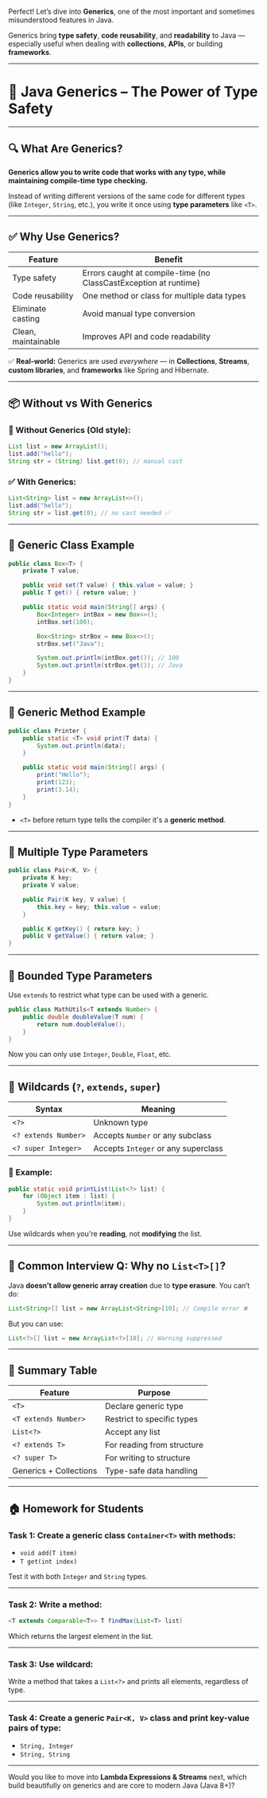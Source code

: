 Perfect! Let’s dive into **Generics**, one of the most important and sometimes misunderstood features in Java.

Generics bring **type safety**, **code reusability**, and **readability** to Java — especially useful when dealing with **collections**, **APIs**, or building **frameworks**.

---

# 🧬 Java Generics – The Power of Type Safety

---

## 🔍 What Are Generics?

**Generics allow you to write code that works with any type, while maintaining compile-time type checking.**

Instead of writing different versions of the same code for different types (like `Integer`, `String`, etc.), you write it once using **type parameters** like `<T>`.

---

## ✅ Why Use Generics?

| Feature              | Benefit |
|----------------------|---------|
| Type safety          | Errors caught at compile-time (no ClassCastException at runtime) |
| Code reusability     | One method or class for multiple data types |
| Eliminate casting    | Avoid manual type conversion |
| Clean, maintainable  | Improves API and code readability |

✅ **Real-world:** Generics are used *everywhere* — in **Collections**, **Streams**, **custom libraries**, and **frameworks** like Spring and Hibernate.

---

## 📦 Without vs With Generics

### 🔴 Without Generics (Old style):

```java
List list = new ArrayList();
list.add("hello");
String str = (String) list.get(0); // manual cast
```

### ✅ With Generics:

```java
List<String> list = new ArrayList<>();
list.add("hello");
String str = list.get(0); // no cast needed ✅
```

---

## 🎯 Generic Class Example

```java
public class Box<T> {
    private T value;

    public void set(T value) { this.value = value; }
    public T get() { return value; }

    public static void main(String[] args) {
        Box<Integer> intBox = new Box<>();
        intBox.set(100);

        Box<String> strBox = new Box<>();
        strBox.set("Java");

        System.out.println(intBox.get()); // 100
        System.out.println(strBox.get()); // Java
    }
}
```

---

## 🎯 Generic Method Example

```java
public class Printer {
    public static <T> void print(T data) {
        System.out.println(data);
    }

    public static void main(String[] args) {
        print("Hello");
        print(123);
        print(3.14);
    }
}
```

- `<T>` before return type tells the compiler it's a **generic method**.

---

## 📌 Multiple Type Parameters

```java
public class Pair<K, V> {
    private K key;
    private V value;

    public Pair(K key, V value) {
        this.key = key; this.value = value;
    }

    public K getKey() { return key; }
    public V getValue() { return value; }
}
```

---

## 📌 Bounded Type Parameters

Use `extends` to restrict what type can be used with a generic.

```java
public class MathUtils<T extends Number> {
    public double doubleValue(T num) {
        return num.doubleValue();
    }
}
```

Now you can only use `Integer`, `Double`, `Float`, etc.

---

## 📌 Wildcards (`?`, `extends`, `super`)

| Syntax                   | Meaning |
|--------------------------|---------|
| `<?>`                    | Unknown type |
| `<? extends Number>`     | Accepts `Number` or any subclass |
| `<? super Integer>`      | Accepts `Integer` or any superclass |

### 🔧 Example:

```java
public static void printList(List<?> list) {
    for (Object item : list) {
        System.out.println(item);
    }
}
```

Use wildcards when you're **reading**, not **modifying** the list.

---

## 🧠 Common Interview Q: Why no `List<T>[]`?

Java **doesn’t allow generic array creation** due to **type erasure**. You can’t do:
```java
List<String>[] list = new ArrayList<String>[10]; // Compile error ❌
```

But you can use:
```java
List<?>[] list = new ArrayList<?>[10]; // Warning suppressed
```

---

## 🧠 Summary Table

| Feature                  | Purpose |
|--------------------------|---------|
| `<T>`                    | Declare generic type |
| `<T extends Number>`     | Restrict to specific types |
| `List<?>`                | Accept any list |
| `<? extends T>`          | For reading from structure |
| `<? super T>`            | For writing to structure |
| Generics + Collections   | Type-safe data handling |

---

## 🏠 Homework for Students

### Task 1: Create a generic class `Container<T>` with methods:
- `void add(T item)`
- `T get(int index)`

Test it with both `Integer` and `String` types.

---

### Task 2: Write a method:
```java
<T extends Comparable<T>> T findMax(List<T> list)
```
Which returns the largest element in the list.

---

### Task 3: Use wildcard:
Write a method that takes a `List<?>` and prints all elements, regardless of type.

---

### Task 4: Create a generic `Pair<K, V>` class and print key-value pairs of type:
- `String, Integer`
- `String, String`

---

Would you like to move into **Lambda Expressions & Streams** next, which build beautifully on generics and are core to modern Java (Java 8+)?
